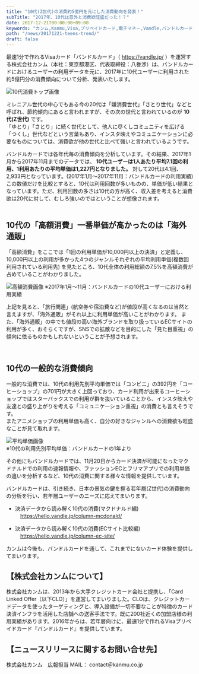```yaml
---
title: "10代(Z世代)の消費約5億円を元にした消費動向を発表！"
subTitle: "2017年、10代は意外と消費欲旺盛だった！？"
date: 2017-12-21T00:00:00+09:00
keywords: "カンム,Kanmu,Visa,プリペイドカード,電子マネー,Vandle,バンドルカード,バンドル,消費,10代,分析,ティーン"
path: "/news/20171221-teens-trend/"
draft: false
---
```


最速1分で作れるVisaカード「バンドルカード」（ https://vandle.jp/ ）を運営する株式会社カンム（本社：東京都港区、代表取締役：八巻渉）は、バンドルカードにおけるユーザーの利用データを元に、2017年に10代ユーザーに利用された約5億円分の消費傾向について分析、発表いたします。

![10代消費トップ画像](/img/news/blackmondayIMGL0445_TP_V4.jpg)  

ミレニアル世代の中心でもある今の20代は「嫌消費世代」「さとり世代」などと呼ばれ、節約傾向にあると言われますが、その次の世代と言われているのが **10代(Z世代)** です。  
「ゆとり」「さとり」に続く世代として、他人に尽くしコミュニティを広げる「つくし」世代などという言葉もあり、インスタ映えやコミュニケーションに必要なものについては、消費欲が他の世代と比べて強いと言われているようです。  

バンドルカードでは各年代毎の消費傾向を分析しています。その結果、2017年1月から2017年11月までのデータでは、 **10代ユーザーは1人あたり平均7.1回の利用、1利用あたりの平均単価は1,227円となりました。** 対して20代は4.1回、2,933円となっています。(2017年1月～2017年11月：バンドルカードの利用実績)  
この数値だけを比較とすると、10代は利用回数が多いものの、単価が低い結果となっています。ただ、利用回数の多さは10代の方が高く、収入差を考えると消費欲は20代に対して、むしろ強いのではということが想像されます。  
<br />

## 10代の「高額消費」一番単価が高かったのは「海外通販」

「高額消費」をここでは「1回の利用単価が10,000円以上の決済」と定義し、10,000円以上の利用が多かった4つのジャンルそれぞれの平均利用単価(複数回利用されている利用先)  を見たところ、10代全体の利用総額の7.5%を高額消費が占めていることがわかりました。

![高額消費画像](/img/news/teen-high-priced-consumption.png)
※2017年1月～11月：バンドルカードの10代ユーザーにおける利用実績


上記を見ると、「旅行関連」(航空券や宿泊費など)が値段が高くなるのは当然と言えますが、「海外通販」がそれ以上に利用単価が高いことがわかります。 また、「海外通販」の中でも値段の高い海外ブランドを取り扱っているECサイトの利用が多く、おそらくですが、SNSでの拡散などを目的にした「見た目重視」の傾向に依るものかもしれないということが予想されます。  

<br />

## 10代の一般的な消費傾向

一般的な消費では、10代の利用先別平均単価では「コンビニ」の392円を「コーヒーショップ」の701円が大きく上回っており、カード利用が出来るコーヒーショップではスターバックスでの利用が群を抜いていることから、インスタ映えや友達との盛り上がりを考える「コミュニケーション重視」の消費とも言えそうです。  
またアニメショップの利用単価も高く、自分の好きなジャンルへの消費欲も旺盛なことが見て取れます。  

![平均単価画像](/img/news/unit-price.png)  
※10代の利用先別平均単価：バンドルカードの1年より  


その他にもバンドルカードでは、11月20日からカード決済が可能になったマクドナルドでの利用の速報情報や、ファッションECとフリマアプリでの利用単価の違いを分析するなど、10代の消費に関する様々な情報を提供しています。  

バンドルカードは、引き続き、日本の景気の鍵を握る若年層(Z世代)の消費動向の分析を行い、若年層ユーザーのニーズに応えてまいります。  

- 決済データから読み解く10代の消費(マクドナルド編)  
　https://hello.vandle.jp/column-mcdonald/  

- 決済データから読み解く10代の消費(ECサイト比較編)  
　https://hello.vandle.jp/column-ec-site/  


カンムは今後も、バンドルカードを通して、これまでにないカード体験を提供してまいります。  


## 【株式会社カンムについて】
株式会社カンムは、2013年から大手クレジットカード会社と提携し、「Card Linked Offer（以下CLO）」を運営してまいりました。CLOは、クレジットカードデータを使ったターゲティングと、導入設備が一切不要なことが特徴のカード決済インフラを活用した店舗への送客手法です。既に200社近くの加盟店様の利用実績があります。2016年からは、若年層向けに、最速1分で作れるVisaプリペイドカード『バンドルカード』を提供しています。

## 【ニュースリリースに関するお問い合せ先】
株式会社カンム　広報担当
MAIL： contact＠kanmu.co.jp
